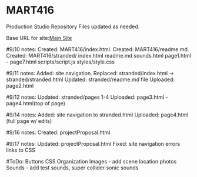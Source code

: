 # MART416
<This content is the property of Eric J Wilsey>

Production Studio Repository
Files updated as needed.

Base URL for site:[Main Site](https://ewilsey.github.io/MART416)


#9/10 notes:
Created: MART416/index.html.
Created: MART416/readme.md.
Created: MART416/stranded/
          index.html
          readme.md
          sounds.html
          page1.html - page7.html
          scripts/script.js
          styles/style.css

#9/11 notes:
Added: site navigation.
Replaced: stranded/index.html -> stranded/stranded.html
Updated:  stranded/readme.md file
Uploaded: page2.html

#9/12 notes:
Updated: stranded/pages 1-4
Uploaded: page3.html - page4.html(top of page)

#9/14 notes:
Added: site navigation to stranded.html
Uploaded: page4.html (full page w/ edits)

#9/16 notes:
Created: projectProposal.html

#9/17 notes:
Updated: projectProposal.html
Fixed: site navigation errors
       links to CSS


#ToDo:
Buttons CSS
Organization
Images - add scene location photos
Sounds - add test sounds, super collider sonic sounds

